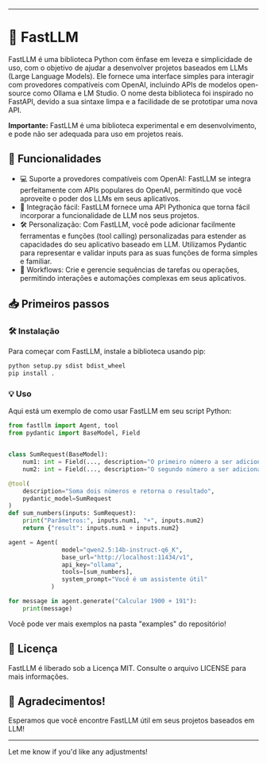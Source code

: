 
---

# 🚀 FastLLM


FastLLM é uma biblioteca Python com ënfase em leveza e simplicidade de uso, com o objetivo de ajudar a desenvolver projetos baseados em LLMs (Large Language Models). Ele fornece uma interface simples para interagir com provedores compatíveis com OpenAI, incluindo APIs de modelos open-source como Ollama e LM Studio.
O nome desta biblioteca foi inspirado no FastAPI, devido a sua sintaxe limpa e a facilidade de se prototipar uma nova API.

**Importante:** FastLLM é uma biblioteca experimental e em desenvolvimento, e pode não ser adequada para uso em projetos reais.

## 🌟 Funcionalidades

*   💻 Suporte a provedores compatíveis com OpenAI: FastLLM se integra perfeitamente com APIs populares do OpenAI, permitindo que você aproveite o poder dos LLMs em seus aplicativos.
*   🔧 Integração fácil: FastLLM fornece uma API Pythonica que torna fácil incorporar a funcionalidade de LLM nos seus projetos.
*   🛠️ Personalização: Com FastLLM, você pode adicionar facilmente ferramentas e funções (tool calling) personalizadas para estender as capacidades do seu aplicativo baseado em LLM. Utilizamos Pydantic para representar e validar inputs para as suas funções de forma simples e familiar.
*   🔄 Workflows: Crie e gerencie sequências de tarefas ou operações, permitindo interações e automações complexas em seus aplicativos.

## 📥 Primeiros passos

### 🛠️ Instalação

Para começar com FastLLM, instale a biblioteca usando pip:

```bash
python setup.py sdist bdist_wheel
pip install .
```

### 💡 Uso

Aqui está um exemplo de como usar FastLLM em seu script Python:

```python
from fastllm import Agent, tool
from pydantic import BaseModel, Field


class SumRequest(BaseModel):
    num1: int = Field(..., description="O primeiro número a ser adicionado")
    num2: int = Field(..., description="O segundo número a ser adicionado")

@tool(
    description="Soma dois números e retorna o resultado",
    pydantic_model=SumRequest
)
def sum_numbers(inputs: SumRequest):
    print("Parâmetros:", inputs.num1, "+", inputs.num2)
    return {"result": inputs.num1 + inputs.num2}

agent = Agent(
               model="qwen2.5:14b-instruct-q6_K",
               base_url="http://localhost:11434/v1",
               api_key="ollama",
               tools=[sum_numbers],
               system_prompt="Você é um assistente útil"
            )

for message in agent.generate("Calcular 1900 + 191"):
    print(message)
```

<p>Você pode ver mais exemplos na pasta "examples" do repositório! </p>

## 📄 Licença

FastLLM é liberado sob a Licença MIT. Consulte o arquivo LICENSE para mais informações.

## 💖 Agradecimentos!

Esperamos que você encontre FastLLM útil em seus projetos baseados em LLM!

---

Let me know if you'd like any adjustments!